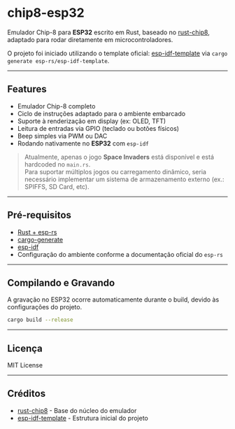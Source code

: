 # chip8-esp32

Emulador Chip-8 para **ESP32** escrito em Rust, baseado no [rust-chip8](https://github.com/maykonlma/rust-chip8), adaptado para rodar diretamente em microcontroladores.

O projeto foi iniciado utilizando o template oficial: [esp-idf-template](https://github.com/esp-rs/esp-idf-template) via `cargo generate esp-rs/esp-idf-template`.

---

## Features

- Emulador Chip-8 completo
- Ciclo de instruções adaptado para o ambiente embarcado
- Suporte à renderização em display (ex: OLED, TFT)
- Leitura de entradas via GPIO (teclado ou botões físicos)
- Beep simples via PWM ou DAC
- Rodando nativamente no **ESP32** com `esp-idf`

> Atualmente, apenas o jogo **Space Invaders** está disponível e está hardcoded no `main.rs`.  
> Para suportar múltiplos jogos ou carregamento dinâmico, seria necessário implementar um sistema de armazenamento externo (ex.: SPIFFS, SD Card, etc).


---

## Pré-requisitos

- [Rust + esp-rs](https://esp-rs.github.io/book/)
- [cargo-generate](https://github.com/cargo-generate/cargo-generate)
- [esp-idf](https://github.com/espressif/esp-idf)
- Configuração do ambiente conforme a documentação oficial do `esp-rs`

---

## Compilando e Gravando

A gravação no ESP32 ocorre automaticamente durante o build, devido às configurações do projeto.

```bash
cargo build --release
```

---

## Licença

MIT License

---

## Créditos

- [rust-chip8](https://github.com/maykonlma/rust-chip8) - Base do núcleo do emulador
- [esp-idf-template](https://github.com/esp-rs/esp-idf-template) - Estrutura inicial do projeto